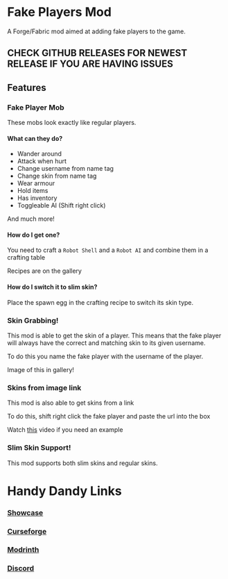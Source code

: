 # Fake Players Mod
A Forge/Fabric mod aimed at adding fake players to the game.

## CHECK GITHUB RELEASES FOR NEWEST RELEASE IF YOU ARE HAVING ISSUES

## Features
### Fake Player Mob
These mobs look exactly like regular players.

#### What can they do?
- Wander around
- Attack when hurt
- Change username from name tag
- Change skin from name tag
- Wear armour
- Hold items
- Has inventory
- Toggleable AI (Shift right click)

And much more!
#### How do I get one?
You need to craft a ```Robot Shell``` and a ```Robot AI``` and combine them in a crafting table

Recipes are on the gallery
#### How do I switch it to slim skin?
Place the spawn egg in the crafting recipe to switch its skin type.
### Skin Grabbing!
This mod is able to get the skin of a player.
This means that the fake player will always have the correct and matching skin to its given username.

To do this you name the fake player with the username of the player.

Image of this in gallery!
### Skins from image link
This mod is also able to get skins from a link

To do this, shift right click the fake player and paste the url into the box

Watch [this](https://www.youtube.com/watch?v=GXaGC8Wqiik) video if you need an example

### Slim Skin Support!
This mod supports both slim skins and regular skins.
# Handy Dandy Links
### [Showcase](https://www.youtube.com/watch?v=O5BO6fA41n0)
### [Curseforge](https://www.curseforge.com/minecraft/mc-mods/fake-player)
### [Modrinth](https://modrinth.com/mod/fake-players)
### [Discord](https://discord.gg/ZgssqpUMHS)
